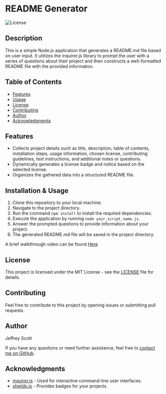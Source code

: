 # README Generator

![License](https://img.shields.io/badge/License-MIT-brightgreen)

## Description

This is a simple Node.js application that generates a README.md file based on user input. It utilizes the inquirer.js library to prompt the user with a series of questions about their project and then constructs a well-formatted README file with the provided information.

## Table of Contents

- [Features](#features)
- [Usage](#usage)
- [License](#license)
- [Contributing](#contributing)
- [Author](#author)
- [Acknowledgments](#acknowledgments)

## Features

- Collects project details such as title, description, table of contents, installation steps, usage information, chosen license, contributing guidelines, test instructions, and additional notes or questions.
- Dynamically generates a license badge and notice based on the selected license.
- Organizes the gathered data into a structured README file.

## Installation & Usage

1. Clone this repository to your local machine.
2. Navigate to the project directory.
3. Run the command `npm install` to install the required dependencies.
4. Execute the application by running `node your_script_name.js`.
5. Answer the prompted questions to provide information about your project.
6. The generated README.md file will be saved in the project directory.

A brief walkthrough video can be found [Here](https://drive.google.com/file/d/1GiJN8LMrSP5cqHsyxNgP7jt1oy0Dkn9k/view)

## License

This project is licensed under the MIT License - see the [LICENSE](LICENSE) file for details.

## Contributing

Feel free to contribute to this project by opening issues or submitting pull requests.

## Author

Jeffrey Scott

If you have any questions or need further assistance, feel free to [contact me on GitHub](https://github.com/vader9911).

## Acknowledgments

- [inquirer.js](https://www.npmjs.com/package/inquirer) - Used for interactive command-line user interfaces.
- [shields.io](https://shields.io/) - Provides badges for your projects.
